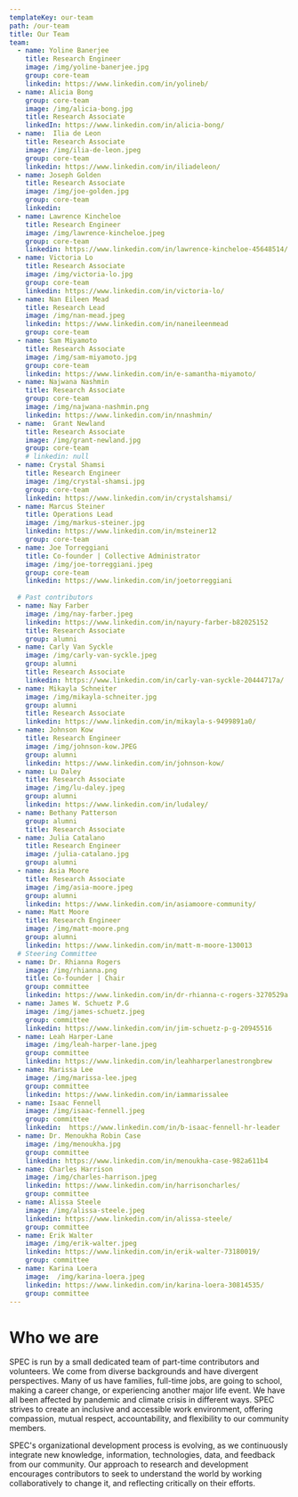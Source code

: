 ```yaml
---
templateKey: our-team
path: /our-team
title: Our Team
team:
  - name: Yoline Banerjee
    title: Research Engineer
    image: /img/yoline-banerjee.jpg
    group: core-team
    linkedin: https://www.linkedin.com/in/yolineb/
  - name: Alicia Bong
    group: core-team
    image: /img/alicia-bong.jpg
    title: Research Associate
    linkedIn: https://www.linkedin.com/in/alicia-bong/
  - name:  Ilia de Leon
    title: Research Associate
    image: /img/ilia-de-leon.jpeg
    group: core-team
    linkedin: https://www.linkedin.com/in/iliadeleon/
  - name: Joseph Golden
    title: Research Associate
    image: /img/joe-golden.jpg
    group: core-team
    linkedin:
  - name: Lawrence Kincheloe
    title: Research Engineer
    image: /img/lawrence-kincheloe.jpeg
    group: core-team
    linkedin: https://www.linkedin.com/in/lawrence-kincheloe-45648514/
  - name: Victoria Lo
    title: Research Associate
    image: /img/victoria-lo.jpg
    group: core-team
    linkedin: https://www.linkedin.com/in/victoria-lo/
  - name: Nan Eileen Mead
    title: Research Lead
    image: /img/nan-mead.jpeg
    linkedin: https://www.linkedin.com/in/naneileenmead
    group: core-team
  - name: Sam Miyamoto
    title: Research Associate
    image: /img/sam-miyamoto.jpg
    group: core-team
    linkedin: https://www.linkedin.com/in/e-samantha-miyamoto/
  - name: Najwana Nashmin
    title: Research Associate
    group: core-team
    image: /img/najwana-nashmin.png
    linkedin: https://www.linkedin.com/in/nnashmin/
  - name:  Grant Newland
    title: Research Associate
    image: /img/grant-newland.jpg
    group: core-team
    # linkedin: null
  - name: Crystal Shamsi
    title: Research Engineer 
    image: /img/crystal-shamsi.jpg
    group: core-team
    linkedin: https://www.linkedin.com/in/crystalshamsi/
  - name: Marcus Steiner
    title: Operations Lead
    image: /img/markus-steiner.jpg
    linkedin: https://www.linkedin.com/in/msteiner12
    group: core-team
  - name: Joe Torreggiani
    title: Co-founder | Collective Administrator
    image: /img/joe-torreggiani.jpeg
    group: core-team
    linkedin: https://www.linkedin.com/in/joetorreggiani
  
  # Past contributors
  - name: Nay Farber
    image: /img/nay-farber.jpeg
    linkedin: https://www.linkedin.com/in/nayury-farber-b82025152
    title: Research Associate
    group: alumni
  - name: Carly Van Syckle
    image: /img/carly-van-syckle.jpeg
    group: alumni
    title: Research Associate
    linkedin: https://www.linkedin.com/in/carly-van-syckle-20444717a/
  - name: Mikayla Schneiter
    image: /img/mikayla-schneiter.jpg
    group: alumni
    title: Research Associate
    linkedin: https://www.linkedin.com/in/mikayla-s-9499891a0/
  - name: Johnson Kow
    title: Research Engineer
    image: /img/johnson-kow.JPEG
    group: alumni
    linkedin: https://www.linkedin.com/in/johnson-kow/
  - name: Lu Daley
    title: Research Associate
    image: /img/lu-daley.jpeg
    group: alumni
    linkedin: https://www.linkedin.com/in/ludaley/
  - name: Bethany Patterson
    group: alumni
    title: Research Associate
  - name: Julia Catalano
    title: Research Engineer
    image: /julia-catalano.jpg
    group: alumni
  - name: Asia Moore
    title: Research Associate
    image: /img/asia-moore.jpeg
    group: alumni
    linkedin: https://www.linkedin.com/in/asiamoore-community/
  - name: Matt Moore
    title: Research Engineer
    image: /img/matt-moore.png
    group: alumni
    linkedin: https://www.linkedin.com/in/matt-m-moore-130013
  # Steering Committee
  - name: Dr. Rhianna Rogers
    image: /img/rhianna.png
    title: Co-founder | Chair
    group: committee
    linkedin: https://www.linkedin.com/in/dr-rhianna-c-rogers-3270529a
  - name: James W. Schuetz P.G
    image: /img/james-schuetz.jpeg
    group: committee
    linkedin: https://www.linkedin.com/in/jim-schuetz-p-g-20945516
  - name: Leah Harper-Lane
    image: /img/leah-harper-lane.jpeg
    group: committee
    linkedin: https://www.linkedin.com/in/leahharperlanestrongbrew
  - name: Marissa Lee
    image: /img/marissa-lee.jpeg
    group: committee
    linkedin: https://www.linkedin.com/in/iammarissalee
  - name: Isaac Fennell
    image: /img/isaac-fennell.jpeg
    group: committee
    linkedin:  https://www.linkedin.com/in/b-isaac-fennell-hr-leader
  - name: Dr. Menoukha Robin Case
    image: /img/menoukha.jpg
    group: committee
    linkedin: https://www.linkedin.com/in/menoukha-case-982a611b4
  - name: Charles Harrison
    image: /img/charles-harrison.jpeg
    linkedin: https://www.linkedin.com/in/harrisoncharles/
    group: committee
  - name: Alissa Steele
    image: /img/alissa-steele.jpeg
    linkedin: https://www.linkedin.com/in/alissa-steele/
    group: committee
  - name: Erik Walter
    image: /img/erik-walter.jpeg
    linkedin: https://www.linkedin.com/in/erik-walter-73180019/
    group: committee
  - name: Karina Loera
    image:  /img/karina-loera.jpeg
    linkedin: https://www.linkedin.com/in/karina-loera-30814535/
    group: committee
---
```

# Who we are

SPEC is run by a small dedicated team of part-time contributors and volunteers. We come from diverse backgrounds and have divergent perspectives. Many of us have families, full-time jobs, are going to school, making a career change, or experiencing another major life event. We have all been affected by pandemic and climate crisis in different ways. SPEC strives to create an inclusive and accessible work environment, offering compassion, mutual respect, accountability, and flexibility to our community members.

SPEC's organizational development process is evolving, as we continuously integrate new knowledge, information, technologies, data, and feedback from our community. Our approach to research and development encourages contributors to seek to understand the world by working collaboratively to change it, and reflecting critically on their efforts.
